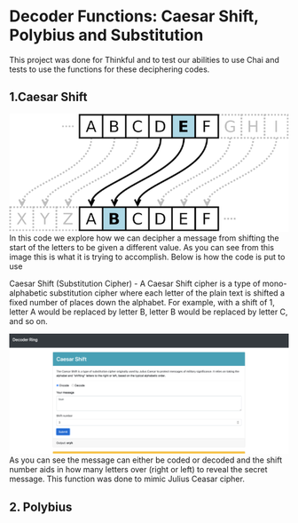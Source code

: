 # Decoder Functions: Caesar Shift, Polybius and Substitution
This project was done for Thinkful and to test our abilities to use Chai and tests to use the functions for these deciphering codes. 

## 1.Caesar Shift
![Image showing Ceasar Cipher](/Images/caesar-shift.png)
In this code we explore how we can decipher a message from shifting the start of the letters to be given a different value. As you can see from this image this is what it is trying to accomplish. 
Below is how the code is put to use

Caesar Shift (Substitution Cipher) - 
A Caesar Shift cipher is a type of mono-alphabetic substitution cipher where each letter of the plain text is shifted a fixed number of places down the alphabet. For example, with a shift of 1, letter A would be replaced by letter B, letter B would be replaced by letter C, and so on.

![Image showing Caesar Shift running](/Images/Screenshot%202023-06-12%20at%204.38.15%20PM.png)
As you can see the message can either be coded or decoded and the shift number aids in how many letters over (right or left) to reveal the secret message. This function was done to mimic Julius Ceasar cipher.

## 2. Polybius
